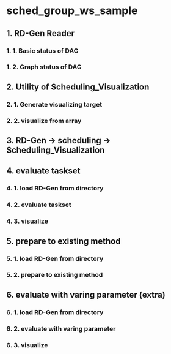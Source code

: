 # sched_group_ws_sample

## 1. RD-Gen Reader
### 1. 1. Basic status of DAG
### 1. 2. Graph status of DAG
## 2. Utility of Scheduling_Visualization
### 2. 1. Generate visualizing target
### 2. 2. visualize from array
## 3. RD-Gen -> scheduling -> Scheduling_Visualization
## 4. evaluate taskset
### 4. 1. load RD-Gen from directory
### 4. 2. evaluate taskset
### 4. 3. visualize
## 5. prepare to existing method
### 5. 1. load RD-Gen from directory
### 5. 2. prepare to existing method
## 6. evaluate with varing parameter (extra)
### 6. 1. load RD-Gen from directory
### 6. 2. evaluate with varing parameter
### 6. 3. visualize
